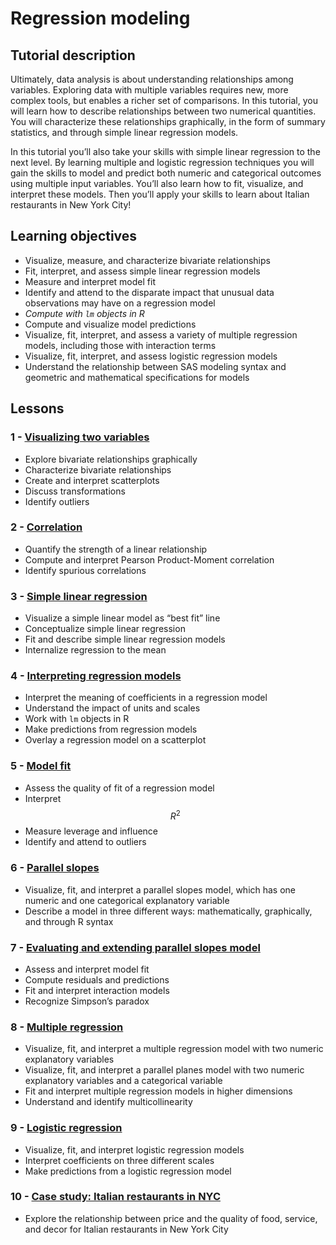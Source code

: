 # Regression modeling

## Tutorial description

Ultimately, data analysis is about understanding relationships among variables. Exploring data with multiple variables requires new, more complex tools, but enables a richer set of comparisons. In this tutorial, you will learn how to describe relationships between two numerical quantities. You will characterize these relationships graphically, in the form of summary statistics, and through simple linear regression models. 

In this tutorial you’ll also take your skills with simple linear regression to the next level. By learning multiple and logistic regression techniques you will gain the skills to model and predict both numeric and categorical outcomes using multiple input variables. You’ll also learn how to fit, visualize, and interpret these models. Then you’ll apply your skills to learn about Italian restaurants in New York City!

## Learning objectives

- Visualize, measure, and characterize bivariate relationships
- Fit, interpret, and assess simple linear regression models
- Measure and interpret model fit
- Identify and attend to the disparate impact that unusual data observations may have on a regression model
- *Compute with `lm` objects in R*
- Compute and visualize model predictions
- Visualize, fit, interpret, and assess a variety of multiple regression models, including those with interaction terms
- Visualize, fit, interpret, and assess logistic regression models
- Understand the relationship between SAS modeling syntax and geometric and mathematical specifications for models

## Lessons

### 1 - [Visualizing two variables](https://openintro.shinyapps.io/ims-03-model-01/)

- Explore bivariate relationships graphically
- Characterize bivariate relationships
- Create and interpret scatterplots
- Discuss transformations
- Identify outliers

### 2 - [Correlation](https://openintro.shinyapps.io/ims-03-model-02/)

- Quantify the strength of a linear relationship
- Compute and interpret Pearson Product-Moment correlation
- Identify spurious correlations

### 3 - [Simple linear regression](https://openintro.shinyapps.io/ims-03-model-03/)

- Visualize a simple linear model as “best fit” line
- Conceptualize simple linear regression
- Fit and describe simple linear regression models
- Internalize regression to the mean

### 4 - [Interpreting regression models](https://openintro.shinyapps.io/ims-03-model-04/)

- Interpret the meaning of coefficients in a regression model
- Understand the impact of units and scales
- Work with `lm` objects in R
- Make predictions from regression models
- Overlay a regression model on a scatterplot

### 5 - [Model fit](https://openintro.shinyapps.io/ims-03-model-05/)

- Assess the quality of fit of a regression model
- Interpret $$R^2$$
- Measure leverage and influence
- Identify and attend to outliers

### 6 - [Parallel slopes](https://openintro.shinyapps.io/ims-03-model-06/)

- Visualize, fit, and interpret a parallel slopes model, which has one numeric and one categorical explanatory variable
- Describe a model in three different ways: mathematically, graphically, and through R syntax

### 7 - [Evaluating and extending parallel slopes model](https://openintro.shinyapps.io/ims-03-model-07/)

- Assess and interpret model fit
- Compute residuals and predictions
- Fit and interpret interaction models
- Recognize Simpson’s paradox

### 8 - [Multiple regression](https://openintro.shinyapps.io/ims-03-model-08/)

- Visualize, fit, and interpret a multiple regression model with two numeric explanatory variables
- Visualize, fit, and interpret a parallel planes model with two numeric explanatory variables and a categorical variable
- Fit and interpret multiple regression models in higher dimensions
- Understand and identify multicollinearity

### 9 - [Logistic regression](https://openintro.shinyapps.io/ims-03-model-09/)

- Visualize, fit, and interpret logistic regression models
- Interpret coefficients on three different scales
- Make predictions from a logistic regression model

### 10 - [Case study: Italian restaurants in NYC](https://openintro.shinyapps.io/ims-03-model-10/)

- Explore the relationship between price and the quality of food, service, and decor for Italian restaurants in New York City

<!-- MathJax -->

<script src="https://cdn.mathjax.org/mathjax/latest/MathJax.js?config=TeX-AMS-MML_HTMLorMML" type="text/javascript"></script>

